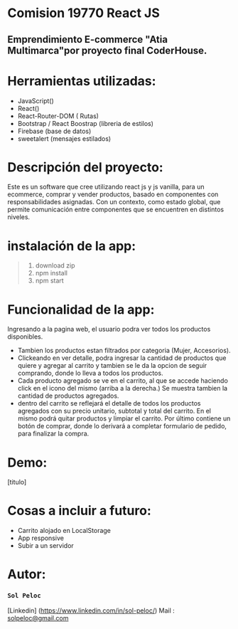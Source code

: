 # Comision 19770 React JS
## Emprendimiento E-commerce "Atia Multimarca"por proyecto final CoderHouse.



# Herramientas utilizadas:
- JavaScript()
- React()
- React-Router-DOM ( Rutas)
- Bootstrap / React Boostrap (libreria de estilos)
- Firebase (base de datos)
- sweetalert (mensajes estilados)
# Descripción del proyecto:

 Este es un software que cree utilizando react js y  js vanilla, para un ecommerce, comprar y vender productos, basado en componentes con responsabilidades asignadas. Con un contexto, como estado global, que permite comunicación entre componentes que se encuentren en distintos niveles.


# instalación de la app:

  
> 1. download zip
> 2. npm install
> 3. npm start



# Funcionalidad de la app:
Ingresando a la pagina web, el usuario podra ver todos los productos disponibles. 
- Tambien los productos estan filtrados por categoria (Mujer, Accesorios).
- Clickeando en ver detalle, podra ingresar la cantidad de productos que quiere y agregar al carrito y tambien se le da la opcion de seguir comprando, donde lo lleva a todos los productos.
- Cada producto agregado se ve en el carrito, al que se accede haciendo click en el icono del mismo (arriba a la derecha.) Se muestra tambien  la cantidad de productos agregados.
- dentro del carrito se reflejará el detalle de todos los productos agregados con su precio unitario, subtotal y total del carrito. En el mismo podrá quitar productos y limpiar el carrito.
 Por último contiene un botón de comprar, donde lo derivará a completar formulario de pedido, para finalizar la compra.
# Demo:

[titulo] 

# Cosas a incluir a futuro:

 - Carrito alojado en LocalStorage
 - App responsive
 - Subir a un servidor

# Autor: 

### `Sol Peloc`
 [Linkedin] (https://www.linkedin.com/in/sol-peloc/)
  Mail : solpeloc@gmail.com




















